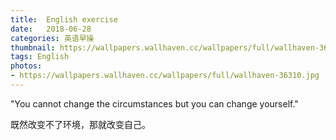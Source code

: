 ```yaml
---
title:  English exercise
date:   2018-06-28
categories: 英语早操
thumbnail: https://wallpapers.wallhaven.cc/wallpapers/full/wallhaven-36310.jpg
tags: English
photos:
- https://wallpapers.wallhaven.cc/wallpapers/full/wallhaven-36310.jpg
---
```


"You cannot change the circumstances but you can change yourself."
<p>既然改变不了环境，那就改变自己。</p>
